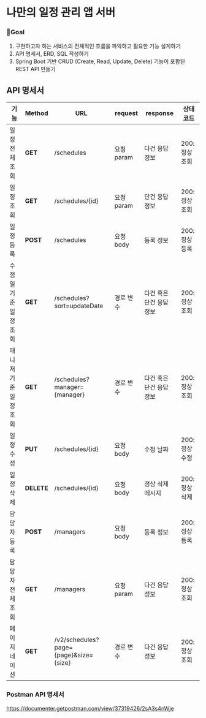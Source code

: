 # 나만의 일정 관리 앱 서버
### 🎯Goal
1. 구현하고자 하는 서비스의 전체적인 흐름을 파악하고 필요한 기능 설계하기
2. API 명세서, ERD, SQL 작성하기
3. Spring Boot 기반 CRUD (Create, Read, Update, Delete) 기능이 포함된 REST API 만들기

## API 명세서

|기능|Method|URL|request|response|상태코드|
|---|------|----|------|--------|-------|
|일정 전체 조회|**GET**|/schedules|요청 param|다건 응답 정보|200: 정상조회|
|일정 조회|**GET**|/schedules/{id}|요청 param|단건 응답 정보|200: 정상조회|
|일정 등록|**POST**|/schedules|요청 body|등록 정보|200: 정상등록|
|수정일 기준 일정 조회|**GET**|/schedules?sort=updateDate|경로 변수|다건 혹은 단건 응답 정보|200: 정상조회|
|매니저 기준 일정 조회|**GET**|/schedules?manager={manager}|경로 변수|다건 혹은 단건 응답 정보|200: 정상조회|
|일정 수정|**PUT**|/schedules/{id}|요청 body|수정 날짜|200: 정상수정|
|일정 삭제|**DELETE**|/schedules/{id}|요청 body|정상 삭제 메시지|200: 정상삭제|
|담당자 등록|**POST**|/managers|요청 body|등록 정보|200: 정상등록|
|담당자 전체 조회|**GET**|/managers|요청 param|다건 응답 정보|200: 정상조회|
|페이지네이션|**GET**|/v2/schedules?page={page}&size={size}|경로 변수|다건 응답 정보|200: 정상 조회|

### Postman API 명세서
https://documenter.getpostman.com/view/37319426/2sA3s4nWje
